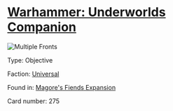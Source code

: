 # [Warhammer: Underworlds Companion](https://guidokessels.github.io/wh-underworlds)

  

![Multiple Fronts](https://warhammerunderworlds.com/wp-content/uploads/sites/6/2018/03/275_ENG.png)



Type: Objective

Faction: [Universal](https://guidokessels.github.io/wh-underworlds/factions/universal.md)

Found in: [Magore's Fiends Expansion](https://guidokessels.github.io/wh-underworlds/locations/magores-fiends-expansion.md)

Card number: 275
